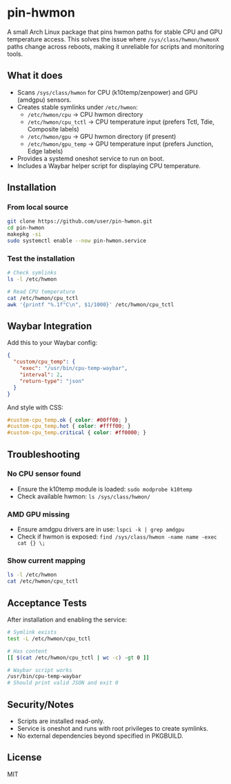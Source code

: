 # pin-hwmon

A small Arch Linux package that pins hwmon paths for stable CPU and GPU temperature access. This solves the issue where `/sys/class/hwmon/hwmonX` paths change across reboots, making it unreliable for scripts and monitoring tools.

## What it does

- Scans `/sys/class/hwmon` for CPU (k10temp/zenpower) and GPU (amdgpu) sensors.
- Creates stable symlinks under `/etc/hwmon`:
  - `/etc/hwmon/cpu` -> CPU hwmon directory
  - `/etc/hwmon/cpu_tctl` -> CPU temperature input (prefers Tctl, Tdie, Composite labels)
  - `/etc/hwmon/gpu` -> GPU hwmon directory (if present)
  - `/etc/hwmon/gpu_temp` -> GPU temperature input (prefers Junction, Edge labels)
- Provides a systemd oneshot service to run on boot.
- Includes a Waybar helper script for displaying CPU temperature.

## Installation

### From local source

```bash
git clone https://github.com/user/pin-hwmon.git
cd pin-hwmon
makepkg -si
sudo systemctl enable --now pin-hwmon.service
```

### Test the installation

```bash
# Check symlinks
ls -l /etc/hwmon

# Read CPU temperature
cat /etc/hwmon/cpu_tctl
awk '{printf "%.1f°C\n", $1/1000}' /etc/hwmon/cpu_tctl
```

## Waybar Integration

Add this to your Waybar config:

```json
{
  "custom/cpu_temp": {
    "exec": "/usr/bin/cpu-temp-waybar",
    "interval": 2,
    "return-type": "json"
  }
}
```

And style with CSS:

```css
#custom-cpu_temp.ok { color: #00ff00; }
#custom-cpu_temp.hot { color: #ffff00; }
#custom-cpu_temp.critical { color: #ff0000; }
```

## Troubleshooting

### No CPU sensor found
- Ensure the k10temp module is loaded: `sudo modprobe k10temp`
- Check available hwmon: `ls /sys/class/hwmon/`

### AMD GPU missing
- Ensure amdgpu drivers are in use: `lspci -k | grep amdgpu`
- Check if hwmon is exposed: `find /sys/class/hwmon -name name -exec cat {} \;`

### Show current mapping
```bash
ls -l /etc/hwmon
cat /etc/hwmon/cpu_tctl
```

## Acceptance Tests

After installation and enabling the service:

```bash
# Symlink exists
test -L /etc/hwmon/cpu_tctl

# Has content
[[ $(cat /etc/hwmon/cpu_tctl | wc -c) -gt 0 ]]

# Waybar script works
/usr/bin/cpu-temp-waybar
# Should print valid JSON and exit 0
```

## Security/Notes

- Scripts are installed read-only.
- Service is oneshot and runs with root privileges to create symlinks.
- No external dependencies beyond specified in PKGBUILD.

## License

MIT
